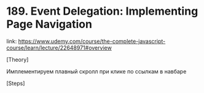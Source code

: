 # 189. Event Delegation: Implementing Page Navigation

link: https://www.udemy.com/course/the-complete-javascript-course/learn/lecture/22648971#overview

[Theory]

Имплементируем плавный скролл при клике по ссылкам в навбаре





[Steps]

